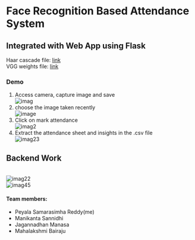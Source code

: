 # Face Recognition Based Attendance System

## Integrated with Web App using Flask
Haar cascade file: [link](https://github.com/opencv/opencv/blob/master/data/haarcascades/haarcascade_frontalface_default.xml)
<br>VGG weights file: [link](https://drive.google.com/file/d/1971Xk5RwedbudGgTIrGAL4F7Aifu7id1/view)
<br>
### Demo
1. Access camera, capture image and save <br>
![imag](https://github.com/samarsreddy/Face-Recognition-Based-Attendance-App/blob/master/demo-images/8.png)
2. choose the image taken recently<br>
![image](https://github.com/samarsreddy/Face-Recognition-Based-Attendance-App/blob/master/demo-images/10.png)
3. Click on mark attendance<br>
![imag2](https://github.com/samarsreddy/Face-Recognition-Based-Attendance-App/blob/master/demo-images/11.png)
4. Extract the attendance sheet and insights in the .csv file<br>
![imag23](https://github.com/samarsreddy/Face-Recognition-Based-Attendance-App/blob/master/demo-images/12.png)
## Backend Work
<br>![imag22](https://github.com/samarsreddy/Face-Recognition-Based-Attendance-App/blob/master/demo-images/2.png)<br>
![imag45](https://github.com/samarsreddy/Face-Recognition-Based-Attendance-App/blob/master/demo-images/1.png)
#### Team members:
- Peyala Samarasimha Reddy(me)
- Manikanta Sannidhi
- Jagannadhan Manasa
- Mahalakshmi Bairaju
